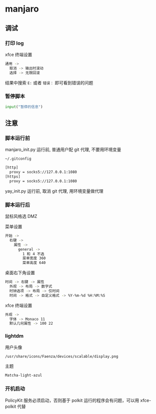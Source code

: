 # manjaro

## 调试

### 打印 log

xfce 终端设置

```sh
通用 ->
  取消 -> 输出时滚动
  选择 -> 无限回滚
```

结果中搜索 `E:` 或者 `错误：` 即可看到错误的问题

### 暂停脚本

```python
input("暂停的信息")
```

## 注意

### 脚本运行前

manjaro_init.py 运行前, 普通用户配 git 代理, 不要用环境变量

```sh
~/.gitconfig
```

```sh
[http]
  proxy = socks5://127.0.0.1:1080
[https]
  proxy = socks5://127.0.0.1:1080
```

yay_init.py 运行前, 取消 git 代理, 用环境变量做代理

### 脚本运行后

鼠标风格选 DMZ

菜单设置

```sh
开始 ->
  右键 ->
    属性 ->
      general ->
        1 和 4 不选
        菜单宽度 360
        菜单高度 640
```

桌面右下角设置

```sh
时间 -> 右键 -> 属性
  外观 -> 布局 -> 数字式
  时钟选项 -> 布局 -> 仅时间
  时间 -> 格式 -> 自定义格式 -> %Y-%m-%d %H:%M:%S
```

xfce 终端设置

```sh
外观 ->
  字体 -> Monaco 11
  默认几何属性 -> 100 22
```

### lightdm

用户头像

```sh
/usr/share/icons/Faenza/devices/scalable/display.png
```

主题

```sh
Matcha-light-azul
```

### 开机启动

PolicyKit 服务必须启动，否则基于 polkit 运行的程序会有问题，可以用 xfce-polkit 代替
